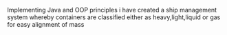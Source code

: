 Implementing Java and OOP principles i have created a ship management system whereby containers are classified either as heavy,light,liquid or gas for easy alignment of mass
